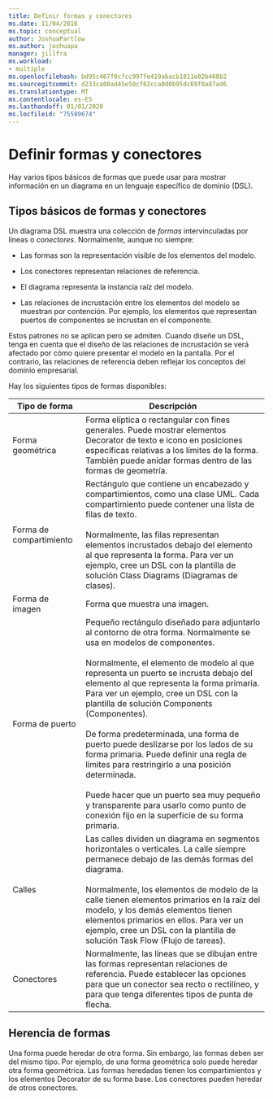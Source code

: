 ```yaml
---
title: Definir formas y conectores
ms.date: 11/04/2016
ms.topic: conceptual
author: JoshuaPartlow
ms.author: joshuapa
manager: jillfra
ms.workload:
- multiple
ms.openlocfilehash: bd95c467f0cfcc997fe419abacb1811e02b468b2
ms.sourcegitcommit: d233ca00ad45e50cf62cca0d0b95dc69f0a87ad6
ms.translationtype: MT
ms.contentlocale: es-ES
ms.lasthandoff: 01/01/2020
ms.locfileid: "75589674"
---
```

# <a name="define-shapes-and-connectors"></a>Definir formas y conectores

Hay varios tipos básicos de formas que puede usar para mostrar información en un diagrama en un lenguaje específico de dominio (DSL).

## <a name="shapeTypes"></a>Tipos básicos de formas y conectores

Un diagrama DSL muestra una colección de *formas* intervinculadas por líneas o *conectores*. Normalmente, aunque no siempre:

- Las formas son la representación visible de los elementos del modelo.

- Los conectores representan relaciones de referencia.

- El diagrama representa la instancia raíz del modelo.

- Las relaciones de incrustación entre los elementos del modelo se muestran por contención. Por ejemplo, los elementos que representan puertos de componentes se incrustan en el componente.

Estos patrones no se aplican pero se admiten. Cuando diseñe un DSL, tenga en cuenta que el diseño de las relaciones de incrustación se verá afectado por cómo quiere presentar el modelo en la pantalla. Por el contrario, las relaciones de referencia deben reflejar los conceptos del dominio empresarial.

Hay los siguientes tipos de formas disponibles:

|Tipo de forma|Descripción|
|-|-|
|Forma geométrica|Forma elíptica o rectangular con fines generales. Puede mostrar elementos Decorator de texto e icono en posiciones específicas relativas a los límites de la forma. También puede anidar formas dentro de las formas de geometría.|
|Forma de compartimiento|Rectángulo que contiene un encabezado y compartimientos, como una clase UML. Cada compartimiento puede contener una lista de filas de texto.<br /><br /> Normalmente, las filas representan elementos incrustados debajo del elemento al que representa la forma. Para ver un ejemplo, cree un DSL con la plantilla de solución Class Diagrams (Diagramas de clases).|
|Forma de imagen|Forma que muestra una imagen.|
|Forma de puerto|Pequeño rectángulo diseñado para adjuntarlo al contorno de otra forma. Normalmente se usa en modelos de componentes.<br /><br /> Normalmente, el elemento de modelo al que representa un puerto se incrusta debajo del elemento al que representa la forma primaria. Para ver un ejemplo, cree un DSL con la plantilla de solución Components (Componentes).<br /><br /> De forma predeterminada, una forma de puerto puede deslizarse por los lados de su forma primaria. Puede definir una regla de límites para restringirlo a una posición determinada.<br /><br /> Puede hacer que un puerto sea muy pequeño y transparente para usarlo como punto de conexión fijo en la superficie de su forma primaria.|
|Calles|Las calles dividen un diagrama en segmentos horizontales o verticales. La calle siempre permanece debajo de las demás formas del diagrama.<br /><br /> Normalmente, los elementos de modelo de la calle tienen elementos primarios en la raíz del modelo, y los demás elementos tienen elementos primarios en ellos. Para ver un ejemplo, cree un DSL con la plantilla de solución Task Flow (Flujo de tareas).|
|Conectores|Normalmente, las líneas que se dibujan entre las formas representan relaciones de referencia. Puede establecer las opciones para que un conector sea recto o rectilíneo, y para que tenga diferentes tipos de punta de flecha.|

## <a name="shape-inheritance"></a>Herencia de formas

Una forma puede heredar de otra forma. Sin embargo, las formas deben ser del mismo tipo. Por ejemplo, de una forma geométrica solo puede heredar otra forma geométrica. Las formas heredadas tienen los compartimientos y los elementos Decorator de su forma base. Los conectores pueden heredar de otros conectores.
